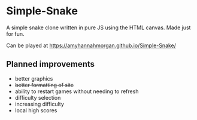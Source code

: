 # Simple-Snake

A simple snake clone written in pure JS using the HTML canvas. Made just for fun.

Can be played at https://amyhannahmorgan.github.io/Simple-Snake/

## Planned improvements

 - better graphics
 - ~~better formatting of site~~
 - ability to restart games without needing to refresh
 - difficulty selection
 - increasing difficulty
 - local high scores
